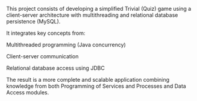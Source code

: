 This project consists of developing a simplified Trivial (Quiz) game using a client-server architecture with multithreading and relational database persistence (MySQL).

It integrates key concepts from:

Multithreaded programming (Java concurrency)

Client-server communication

Relational database access using JDBC

The result is a more complete and scalable application combining knowledge from both Programming of Services and Processes and Data Access modules.
